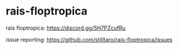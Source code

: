 # rais-floptropica
rais floptropica: https://discord.gg/5H7PZcufRu 

issue reporting: https://github.com/stilltaro/rais-floptropica/issues

